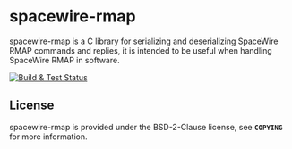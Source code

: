 # spacewire-rmap

spacewire-rmap is a C library for serializing and deserializing SpaceWire RMAP
commands and replies, it is intended to be useful when handling SpaceWire RMAP
in software.

[![Build & Test Status](https://github.com/ienorand/spacewire-rmap/actions/workflows/build-and-googletest.yml/badge.svg)](https://github.com/ienorand/spacewire-rmap/actions/workflows/build-and-googletest.yml)

## License

spacewire-rmap is provided under the BSD-2-Clause license, see **`COPYING`**
for more information.
